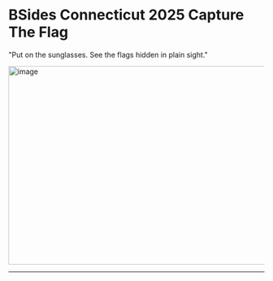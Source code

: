 # BSides Connecticut 2025 Capture The Flag

"Put on the sunglasses. See the flags hidden in plain sight."

<img width="1062" height="391" alt="image" src="https://github.com/user-attachments/assets/e3a7eb4f-d4a5-4ed9-9a11-17c536ed3bb2" />

---
